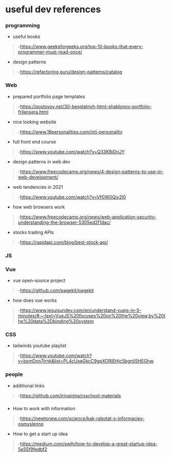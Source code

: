 # useful dev references
### programming 
* useful books
>-https://www.geeksforgeeks.org/top-10-books-that-every-programmer-must-read-once/
* design patterns 
>-https://refactoring.guru/design-patterns/catalog

### Web
* prepared portfolio page templates 
>-https://postovoy.net/30-besplatnyh-html-shablonov-portfolio-frilansera.html
* nice looking website 
>-https://www.16personalities.com/intj-personality
* full front end course
>-https://www.youtube.com/watch?v=Q33KBiDriJY
* design patterns in web dev
>-https://www.freecodecamp.org/news/4-design-patterns-to-use-in-web-development/
* web tendencies in 2021
>-https://www.youtube.com/watch?v=VfGW0Qiy2I0
* how web browsers work
>-https://www.freecodecamp.org/news/web-application-security-understanding-the-browser-5305ed2f1dac/
* stocks trading APIs
>-https://rapidapi.com/blog/best-stock-api/
  
 ### JS 
 
 ### Vue
* vue open-source project 
>-https://github.com/pagekit/pagekit
* how does vue works
>-https://www.jesuisundev.com/en/understand-vuejs-in-5-minutes/#:~:text=VueJS%20focuses%20on%20the%20view,by%20the%20data%2Dbinding%20system

### CSS
* tailwinds youtube playlist
>-https://www.youtube.com/watch?v=bxmDnn7lrnk&list=PL4cUxeGkcC9gpXORlEHjc5bgnIi5HEGhw

### people 
* additional links
>-https://github.com/irinainina/rsschool-materials

### 
* How to work with information
>-https://newtonew.com/science/kak-rabotat-s-informaciey-osmyslenno
* How to get a start up idea 
>-https://medium.com/swlh/how-to-develop-a-great-startup-idea-5e55f9fedbf2
